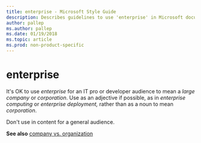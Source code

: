 ```yaml
---
title: enterprise - Microsoft Style Guide
description: Describes guidelines to use 'enterprise' in Microsoft documents. Don't use in content for a general audience.
author: pallep
ms.author: pallep
ms.date: 01/19/2018
ms.topic: article
ms.prod: non-product-specific
---
```


# enterprise

It's OK to use *enterprise* for an IT pro or developer audience to mean a *large company* or *corporation*. Use as an adjective if possible, as in *enterprise computing* or *enterprise deployment,* rather than as a noun to mean *corporation*.

Don't use in content for a general audience.  

**See also** [company vs. organization](~/a-z-word-list-term-collections/c/company-vs-organization.md)

